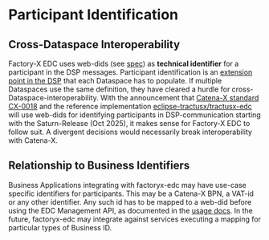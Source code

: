 # Participant Identification

## Cross-Dataspace Interoperability

Factory-X EDC uses web-dids (see [spec](https://github.com/w3c-ccg/did-method-web)) as **technical identifier** for a
participant in the DSP messages. Participant identification is an [extension point in the DSP](https://github.com/w3c-ccg/did-method-web)
that each Dataspace has to populate. If multiple Dataspaces use the same definition, they have cleared a hurdle for
cross-Dataspace-interoperability. With the announcement that [Catena-X standard CX-0018](https://github.com/catenax-eV/product-standardization-prod/issues/315)
and the reference implementation [eclipse-tractusx/tractusx-edc](https://github.com/eclipse-tractusx/sig-release/issues/1268)
will use web-dids for identifying participants in DSP-communication starting with the Saturn-Release (Oct 2025), it 
makes sense for Factory-X EDC to follow suit. A divergent decisions would necessarily break interoperability with 
Catena-X.

## Relationship to Business Identifiers

Business Applications integrating with factoryx-edc may have use-case specific identifiers for participants. This may be
a Catena-X BPN, a VAT-id or any other identifier. Any such id has to be mapped to a web-did before using the EDC
Management API, as documented in the [usage docs](../usage/management-api-walkthrough/04_catalog.md#fetching-a-providers-catalog).
In the future, factoryx-edc may integrate against services executing a mapping for particular types of Business ID.

